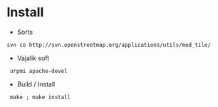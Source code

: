 # Install
  * Sorts
```
svn co http://svn.openstreetmap.org/applications/utils/mod_tile/
```
  * Vajalik soft
```
 urpmi apache-devel
```
  * Build / Install
```
 make ; make install
```